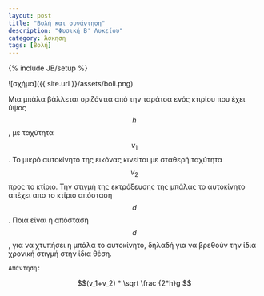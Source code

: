 ```yaml
---
layout: post
title: "Βολή και συνάντηση"
description: "Φυσική B' Λυκείου"
category: Άσκηση
tags: [Βολή]
---
```

{% include JB/setup %}

![σχήμα]({{ site.url }}/assets/boli.png) 


Μια μπάλα βάλλεται οριζόντια από την ταράτσα ενός κτιρίου που έχει ύψος $$h$$, με ταχύτητα $$v_1$$. Το μικρό αυτοκίνητο της εικόνας κινείται με σταθερή ταχύτητα $$v_2$$ προς το κτίριο. Την στιγμή της εκτρόξευσης της μπάλας το αυτοκίνητο απέχει απο το κτίριο απόσταση $$d$$. Ποια είναι η απόσταση $$d$$, για να χτυπήσει η μπάλα το αυτοκίνητο, δηλαδή για να βρεθούν την ίδια χρονική στιγμή στην ίδια θέση.


`Απάντηση:`

$$(v_1+v_2) * \sqrt \frac {2*h}g  $$